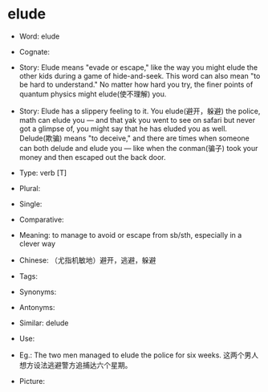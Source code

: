 # elude

- Word: elude
- Cognate: 
- Story: Elude means "evade or escape," like the way you might elude the other kids during a game of hide-and-seek. This word can also mean "to be hard to understand." No matter how hard you try, the finer points of quantum physics might elude(使不理解) you.
- Story: Elude has a slippery feeling to it. You elude(避开，躲避) the police, math can elude you — and that yak you went to see on safari but never got a glimpse of, you might say that he has eluded you as well. Delude(欺骗) means "to deceive," and there are times when someone can both delude and elude you — like when the conman(骗子) took your money and then escaped out the back door.

- Type: verb [T]
- Plural: 
- Single: 
- Comparative: 
- Meaning: to manage to avoid or escape from sb/sth, especially in a clever way
- Chinese: （尤指机敏地）避开，逃避，躲避
- Tags: 
- Synonyms: 
- Antonyms: 
- Similar: delude
- Use: 
- Eg.: The two men managed to elude the police for six weeks. 这两个男人想方设法逃避警方追捕达六个星期。
- Picture: 

